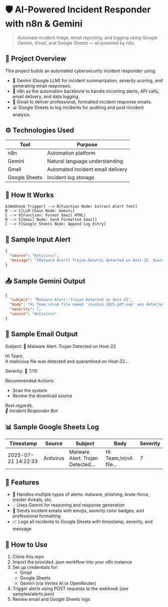 # 🛡️ AI-Powered Incident Responder with n8n & Gemini
> Automate incident triage, email reporting, and logging using Google Gemini, Gmail, and Google Sheets — all powered by n8n.

## 📌 Project Overview
This project builds an automated cybersecurity incident responder using:
* 🧠 Gemini (Google LLM) for incident summarization, severity scoring, and generating email responses.
* 🔁 n8n as the automation backbone to handle incoming alerts, API calls, email delivery, and data logging.
* 📧 Gmail to deliver professional, formatted incident response emails.
* 📊 Google Sheets to log incidents for auditing and post-incident analysis.

## ⚙️ Technologies Used
|Tool         |Purpose                          |
|-------------|---------------------------------|
|n8n          |Automation platform              |
|Gemini       |Natural language understanding   |
|Gmail        |Automated incident email delivery|
|Google Sheets|Incident log storage             |

## 🧠 How It Works
```
A[Webhook Trigger] --> B[Function Node: Extract Alert Text]
B --> C[LLM Chain Node: Gemini]
C --> D[Function: Format Email HTML]
D --> E[Gmail Node: Send Formatted Email]
C --> F[Google Sheets Node: Append Log Entry]
```

## 🧪 Sample Input Alert
```json
{
  "source": "Antivirus",
  "message": "[Malware Alert] Trojan.Generic detected on Host-22. Quarantined by antivirus."
}
```

## 📤 Sample Gemini Output
```json
{
  "subject": "Malware Alert: Trojan Detected on Host-22",
  "body": "Hi Team,\n\nA file named 'invoice_2025.pdf.exe' was detected...",
  "severity": 7,
  "source": "Antivirus"
}
```

## 📧 Sample Email Output
Subject: 🔐 Malware Alert: Trojan Detected on Host-22

Hi Team,\
A malicious file was detected and quarantined on Host-22...

Severity: 🔴 7/10

Recommended Actions:

* Scan the system
* Review the download source

*Best regards,*\
*🤖 Incident Responder Bot*

## 📊 Sample Google Sheets Log
|Timestamp          |Source   |Subject                          |Body                 |Severity|
|-------------------|---------|---------------------------------|---------------------|--------|
|2025-07-21 14:22:33|Antivirus|Malware Alert: Trojan Detected...|Hi Team,\n\nA file...|7       |

## 🧰 Features
* 🔐 Handles multiple types of alerts: malware, phishing, brute-force, insider threats, etc.
* 💡 Uses Gemini for reasoning and response generation
* 📩 Sends incident emails with emojis, severity color badges, and professional formatting
* 📈 Logs all incidents to Google Sheets with timestamp, severity, and message

## 🚀 How to Use
1. Clone this repo
2. Import the provided .json workflow into your n8n instance
3. Set up credentials for:
    * Gmail
    * Google Sheets
    * Gemini (via Vertex AI or OpenRouter)
4. Trigger alerts using POST requests to the webhook (see samples/alerts.json)
5. Review email and Google Sheets logs
